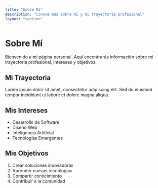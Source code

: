 ```yaml
---
title: "Sobre Mí"
description: "Conoce más sobre mí y mi trayectoria profesional"
layout: "section"
---
```


# Sobre Mí

Bienvenido a mi página personal. Aquí encontrarás información sobre mi trayectoria profesional, intereses y objetivos.

## Mi Trayectoria

Lorem ipsum dolor sit amet, consectetur adipiscing elit. Sed do eiusmod tempor incididunt ut labore et dolore magna aliqua.

## Mis Intereses

- Desarrollo de Software
- Diseño Web
- Inteligencia Artificial
- Tecnologías Emergentes

## Mis Objetivos

1. Crear soluciones innovadoras
2. Aprender nuevas tecnologías
3. Compartir conocimiento
4. Contribuir a la comunidad 